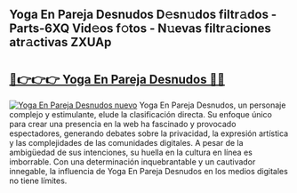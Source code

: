 ## Yoga En Pareja Desnudos D𝚎sn𝚞dos filtr𝚊dos - Parts-6XQ Vid𝚎os f𝚘tos - N𝚞evas filtr𝚊ciones atr𝚊ctivas ZXUAp

# <h2><a href="http://mb5bq9q.tromn.icu/?c=Yoga+En+Pareja+Desnudos">🔗👉👉👉 Yoga En Pareja Desnudos 🔗🔗</a></h2>

[![Yoga En Pareja Desnudos nuevo](https://i.imgur.com/pEAQMta.gif)](http://mb5bq9q.tromn.icu/?c=Yoga+En+Pareja+Desnudos)
Yoga En Pareja Desnudos, un personaje complejo y estimulante, elude la clasificación directa. Su enfoque único para crear una presencia en la web ha fascinado y provocado espectadores, generando debates sobre la privacidad, la expresión artística y las complejidades de las comunidades digitales. A pesar de la ambigüedad de sus intenciones, su huella en la cultura en línea es imborrable. Con una determinación inquebrantable y un cautivador innegable, la influencia de Yoga En Pareja Desnudos en los medios digitales no tiene límites.
